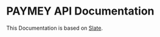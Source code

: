 PAYMEY API Documentation
========================

This Documentation is based on [Slate](https://github.com/tripit/slate).
